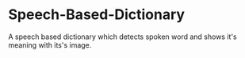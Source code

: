 # Speech-Based-Dictionary
A speech based dictionary which detects spoken word and shows it's meaning with its's image.
